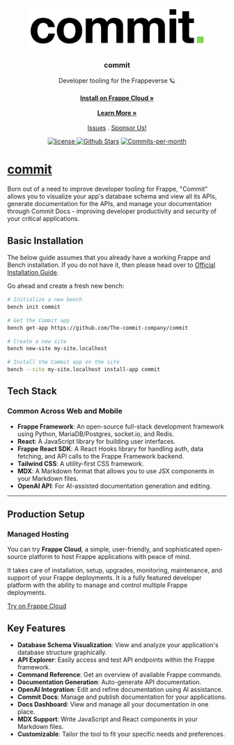 <p align="center">
  <a href="https://github.com/The-Commit-Company/commit">
  <img src="dashboard/src/assets/commit-logo.png" alt="Commit logo" height="100" />
     </a>

   <h3 align="center">commit</h3>
  <p align="center">Developer tooling for the Frappeverse 🪐
     <br />
    <br />
    <a href="https://frappecloud.com/marketplace/apps/commit"><strong>Install on Frappe Cloud »</strong></a>
    <br />
    <br />
    <a href="https://commit.frappe.cloud/"><strong>Learn More »</strong></a>
    <br />
    <br />
    <a href="https://github.com/The-Commit-Company/commit/issues">Issues</a>
    .
    <a href="https://github.com/sponsors/The-Commit-Company?frequency=one-time">Sponsor Us!</a>
  </p>
</p>
<p align="center">
  <a href="https://github.com/The-Commit-Company/commit/blob/main/LICENSE">
    <img alt="license" src="https://img.shields.io/badge/license-AGPLv3-blue">
  </a>
     <a href="https://github.com/The-Commit-Company/commit/stargazers"><img src="https://img.shields.io/github/stars/The-Commit-Company/commit" alt="Github Stars"></a>
     <a href="https://github.com/The-Commit-Company/commit/pulse"><img src="https://img.shields.io/github/commit-activity/m/The-Commit-Company/commit" alt="Commits-per-month"></a>
</p>


# [commit](https://commit.frappe.cloud/)

Born out of a need to improve developer tooling for Frappe, "Commit" allows you to visualize your app's database schema and view all its APIs, generate documentation for the APIs, and manage your documentation through Commit Docs - improving developer productivity and security of your critical applications.


## Basic Installation

The below guide assumes that you already have a working Frappe and Bench installation. If you do not have it, then please head over to [Official Installation Guide](https://frappeframework.com/docs/user/en/installation).

Go ahead and create a fresh new bench:
```bash
# Initialize a new bench
bench init commit
```

```bash
# Get the Commit app
bench get-app https://github.com/The-commit-company/commit
```

```bash
# Create a new site
bench new-site my-site.localhost
```

```bash
# Install the Commit app on the site
bench --site my-site.localhost install-app commit
```

## Tech Stack

### Common Across Web and Mobile
- **Frappe Framework**: An open-source full-stack development framework using Python, MariaDB/Postgres, socket.io, and Redis.
- **React**: A JavaScript library for building user interfaces.
- **Frappe React SDK**: A React Hooks library for handling auth, data fetching, and API calls to the Frappe Framework backend.
- **Tailwind CSS**: A utility-first CSS framework.
- **MDX**: A Markdown format that allows you to use JSX components in your Markdown files.
- **OpenAI API**: For AI-assisted documentation generation and editing.

---

## Production Setup

### Managed Hosting
You can try **Frappe Cloud**, a simple, user-friendly, and sophisticated open-source platform to host Frappe applications with peace of mind.

It takes care of installation, setup, upgrades, monitoring, maintenance, and support of your Frappe deployments. It is a fully featured developer platform with the ability to manage and control multiple Frappe deployments.

[Try on Frappe Cloud](https://frappecloud.com/)

## Key Features

- **Database Schema Visualization**: View and analyze your application's database structure graphically.
- **API Explorer**: Easily access and test API endpoints within the Frappe framework.
- **Command Reference**: Get an overview of available Frappe commands.
- **Documentation Generation**: Auto-generate API documentation.
- **OpenAI Integration**: Edit and refine documentation using AI assistance.
- **Commit Docs**: Manage and publish documentation for your applications.
- **Docs Dashboard**: View and manage all your documentation in one place.
- **MDX Support**: Write JavaScript and React components in your Markdown files.
- **Customizable**: Tailor the tool to fit your specific needs and preferences.